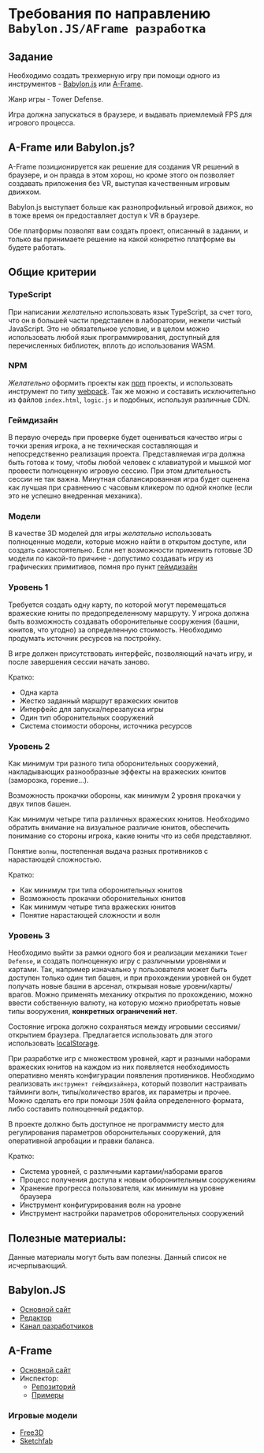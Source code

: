 # Требования по направлению `Babylon.JS/AFrame разработка`
## Задание

Необходимо создать трехмерную игру при помощи одного из инструментов - [Babylon.js](https://www.babylonjs.com/) или [A-Frame](https://aframe.io/).

Жанр игры - Tower Defense.

Игра должна запускаться в браузере, и выдавать приемлемый FPS для игрового процесса.

## A-Frame или Babylon.js?
A-Frame позиционируется как решение для создания VR решений в браузере, и он правда в этом хорош, но кроме этого он позволяет создавать приложения без VR, выступая качественным игровым движком.

Babylon.js выступает больше как разнопрофильный игровой движок, но в тоже время он предоставляет доступ к VR в браузере.

Обе платформы позволят вам создать проект, описанный в задании, и только вы принимаете решение на какой конкретно платформе вы будете работать.
##  Общие критерии

### TypeScript

При написании _желательно_ использовать язык TypeScript, за счет того, что он в большей части представлен в лаборатории, нежели чистый JavaScript. Это не обязательное условие, и в целом можно использовать любой язык программирования, доступный для перечисленных библиотек, вплоть до использования WASM.

### NPM

_Желательно_ оформить проекты как [npm](https://www.npmjs.com/) проекты, и использовать инструмент по типу [webpack](https://webpack.js.org/). Так же можно и составить исключительно из файлов `index.html`, `logic.js` и подобных, используя различные CDN.

### Геймдизайн

В первую очередь при проверке будет оцениваться качество игры с точки зрения игрока, а не техническая составляющая и непосредственно реализация проекта. Представляемая игра должна быть готова к тому, чтобы любой человек с клавиатурой и мышкой мог провести полноценную игровую сессию. При этом длительность сессии не так важна. Минутная сбалансированная игра будет оценена как лучшая при сравнению с часовым кликером по одной кнопке (если это не успешно внедренная механика).

### Модели

В качестве 3D моделей для игры _желательно_ использовать полноценные модели, которые можно найти в открытом доступе, или создать самостоятельно. Если нет возможности применить готовые 3D модели по какой-то причине - допустимо создавать игру из графических примитивов, помня про пункт [геймдизайн](#геймдизайн)

### Уровень 1

Требуется создать одну карту, по которой могут перемещаться вражеские юниты по предопределенному маршруту. У игрока должна быть возможность создавать оборонительные сооружения (башни, юнитов, что угодно) за определенную стоимость. Необходимо продумать источник ресурсов на постройку.

В игре должен присутствовать интерфейс, позволяющий начать игру, и после завершения сессии начать заново.

Кратко:
* Одна карта
* Жестко заданный маршрут вражеских юнитов
* Интерфейс для запуска/перезапуска игры
* Один тип оборонительных сооружений
* Система стоимости обороны, источника ресурсов

### Уровень 2

Как минимум три разного типа оборонительных сооружений, накладывающих разнообразные эффекты на вражеских юнитов (заморозка, горение...).

Возможность прокачки обороны, как минимум 2 уровня прокачки у двух типов башен.

Как минимум четыре типа различных вражеских юнитов. Необходимо обратить внимание на визуальное различие юнитов, обеспечить понимание со стороны игрока, какие юниты что из себя представляют. 

Понятие `волны`, постепенная выдача разных противников с нарастающей сложностью.

Кратко:
* Как минимум три типа оборонительных юнитов
* Возможность прокачки оборонительных юнитов
* Как минимум четыре типа вражеских юнитов
* Понятие нарастающей сложности и волн

### Уровень 3

Необходимо выйти за рамки одного боя и реализации механики `Tower Defense`, и создать полноценную игру с различными уровнями и картами. Так, например изначально у пользователя может быть доступен только один тип башен, и при прохождении уровней он будет получать новые башни в арсенал, открывая новые уровни/карты/врагов. Можно применять механику открытия по прохождению, можно ввести собственную валюту, на которую можно приобретать новые типы вооружения, **конкретных ограничений нет**.

Состояние игрока должно сохраняться между игровыми сессиями/открытием браузера. Предлагается использовать для этого использовать [localStorage](https://developer.mozilla.org/en-US/docs/Web/API/Window/localStorage).

При разработке игр с множеством уровней, карт и разными наборами вражеских юнитов на каждом из них появляется необходимость оперативно менять конфигурации появления противников. Необходимо реализовать `инструмент геймдизайнера`, который позволит настраивать тайминги волн, типы/количество врагов, их параметры и прочее. Можно сделать его при помощи `JSON` файла определенного формата, либо составить полноценный редактор.

В проекте должно быть доступное не программисту место для регулирования параметров оборонительных сооружений, для оперативной апробации и правки баланса.

Кратко:
* Система уровней, с различными картами/наборами врагов
* Процесс получения доступа к новым оборонительным сооружениям
* Хранение прогресса пользователя, как минимум на уровне браузера
* Инструмент конфигурирования волн на уровне
* Инструмент настройки параметров оборонительных сооружений


## Полезные материалы:
Данные материалы могут быть вам полезны. Данный список не исчерпывающий.
## Babylon.JS
- [Основной сайт](https://www.babylonjs.com/)
- [Редактор](http://editor.babylonjs.com/)
- [Канал разработчиков](https://www.youtube.com/channel/UCyOemMa5EJkIgVavJjSCLKQ)

## A-Frame
- [Основной сайт](https://aframe.io/)
- Инспектор:
  - [Репозиторий](https://github.com/aframevr/aframe-inspector)
  - [Примеры](https://aframe.io/aframe-inspector/examples/)

### Игровые модели
- [Free3D](https://free3d.com/ru/)
- [Sketchfab](https://sketchfab.com/3d-models/popular)


